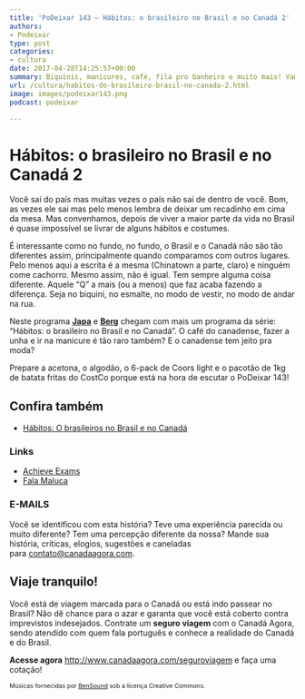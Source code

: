 ```yaml
---
title: 'PoDeixar 143 – Hábitos: o brasileiro no Brasil e no Canadá 2'
authors:
- Podeixar
type: post
categories:
- cultura
date: 2017-04-28T14:25:57+00:00
summary: Biquinis, manicures, café, fila pro banheiro e muito mais! Vamos continuar explorando os hábitos dos brasileiros (e dos canadenses) no Brasil e o no Canadá.
url: /cultura/habitos-do-brasileiro-brasil-no-canada-2.html
image: images/podeixar143.png
podcast: podeixar

---
```

# Hábitos: o brasileiro no Brasil e no Canadá 2

Você sai do país mas muitas vezes o país não sai de dentro de você. Bom, as vezes ele sai mas pelo menos lembra de deixar um recadinho em cima da mesa. Mas convenhamos, depois de viver a maior parte da vida no Brasil é quase impossível se livrar de alguns hábitos e costumes.

É interessante como no fundo, no fundo, o Brasil e o Canadá não são tão diferentes assim, principalmente quando comparamos com outros lugares. Pelo menos aqui a escrita é a mesma (Chinatown a parte, claro) e ninguém come cachorro. Mesmo assim, não é igual. Tem sempre alguma coisa diferente. Aquele &#8220;Q&#8221; a mais (ou a menos) que faz acaba fazendo a diferença. Seja no biquini, no esmalte, no modo de vestir, no modo de andar na rua.

Neste programa [**Japa**][1] e [**Berg**][2] chegam com mais um programa da série: &#8220;Hábitos: o brasileiro no Brasil e no Canadá&#8221;. O café do canadense, fazer a unha e ir na manicure é tão raro também? E o canadense tem jeito pra moda?

Prepare a acetona, o algodão, o 6-pack de Coors light e o pacotão de 1kg de batata fritas do CostCo porque está na hora de escutar o PoDeixar 143!



## Confira também

  * [Hábitos: O brasileiros no Brasil e no Canadá][3]

### Links

  * <a href="https://www.achieveexams.com/" target="_blank" rel="noopener noreferrer">Achieve Exams</a>
  * <a href="https://www.youtube.com/user/FalaMaluca" target="_blank" rel="noopener noreferrer">Fala Maluca</a>

### E-MAILS

Você se identificou com esta história? Teve uma experiência parecida ou muito diferente? Tem uma percepção diferente da nossa? Mande sua história, críticas, elogios, sugestões e caneladas para <contato@canadaagora.com>.

## Viaje tranquilo!

Você está de viagem marcada para o Canadá ou está indo passear no Brasil? Não dê chance para o azar e garanta que você está coberto contra imprevistos indesejados. Contrate um **seguro viagem** com o Canadá Agora, sendo atendido com quem fala português e conhece a realidade do Canadá e do Brasil.

**Acesse agora** <http://www.canadaagora.com/seguroviagem> e faça uma cotação!

<span style="font-size: 8pt;">Músicas fornecidas por <a href="http://www.bensound.com/" target="_blank" rel="noopener noreferrer">BenSound</a> sob a licença Creative Commons.</span>

 [1]: https://www.canadaagora.com/japa
 [2]: https://www.canadaagora.com/berg
 [3]: https://www.canadaagora.com/podeixar/habitos-do-brasileiro-brasil-no-canada.html